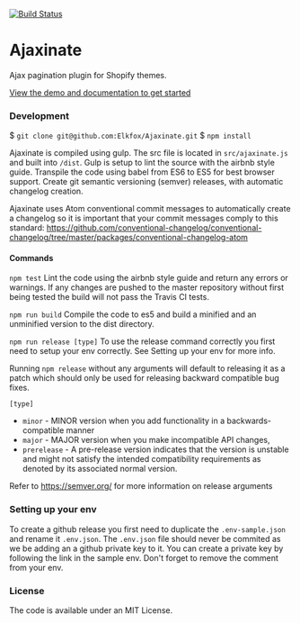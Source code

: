 [![Build Status](https://travis-ci.org/Elkfox/Ajaxinate.svg?branch=master)](https://travis-ci.org/Elkfox/Ajaxinate)

# Ajaxinate
Ajax pagination plugin for Shopify themes.

<a href="https://elkfox.github.io/Ajaxinate/" target="_blank">View the demo and documentation to get started</a>


### Development

$ `git clone git@github.com:Elkfox/Ajaxinate.git`
$ `npm install`

Ajaxinate is compiled using gulp. The src file is located in `src/ajaxinate.js` and built into `/dist`. Gulp is setup to lint the source with the airbnb style guide. Transpile the code using babel from ES6 to ES5 for best browser support. Create git semantic versioning (semver) releases, with automatic changelog creation.

Ajaxinate uses Atom conventional commit messages to automatically create a changelog so it is important that your commit messages comply to this standard:
https://github.com/conventional-changelog/conventional-changelog/tree/master/packages/conventional-changelog-atom

#### Commands

`npm test`
Lint the code using the airbnb style guide and return any errors or warnings. If any changes are pushed to the master repository without first being tested the build will not pass the Travis CI tests.

`npm run build`
Compile the code to es5 and build a minified and an unminified version to the dist directory.

`npm run release [type]`
To use the release command correctly you first need to setup your env correctly. See Setting up your env for more info.

Running `npm release` without any arguments will default to releasing it as a patch which should only be used for releasing backward compatible bug fixes.


`[type]`
 - `minor` - MINOR version when you add functionality in a backwards-compatible manner
 - `major` - MAJOR version when you make incompatible API changes,
 - `prerelease` - A pre-release version indicates that the version is unstable and might not satisfy the intended compatibility requirements as denoted by its associated normal version.

Refer to https://semver.org/ for more information on release arguments

### Setting up your env
To create a github release you first need to duplicate the `.env-sample.json` and rename it `.env.json`. The `.env.json` file should never be commited as we be adding an a github private key to it. You can create a private key by following the link in the sample env. Don't forget to remove the comment from your env.

### License

The code is available under an MIT License.
